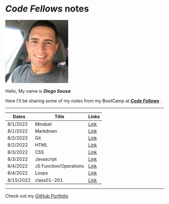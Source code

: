 # **_Code Fellows_ notes**

![Me](profile.jpeg)

Hello, My name is **_Diego Sousa_**

Here I'll be sharing some of my notes from my BootCamp at [**_Code Fellows_**](https://www.codefellows.org/) .

---

| Dates    | Title                  | Links                    |
| -------- | ---------------------- | ------------------------ |
| 8/1/2022 | Mindset                | [Link](mindset-notes.md) |
| 8/1/2022 | Markdown               | [Link](Markdown.md)      |
| 8/2/2022 | Git                    | [Link](git.md)           |
| 8/2/2022 | HTML                   | [Link](html-notes.md)    |
| 8/3/2022 | CSS                    | [Link](css-notes.md)     |
| 8/3/2022 | Javascript             | [Link](js-notes.md)      |
| 8/4/2022 | JS Function/Operations | [Link](js-functions.md)  |
| 8/4/2022 | Loops                  | [Link](loops.md)         |
| 8/15/2022 | class01-201           | [Link](class01-201.md)   |

---

Check out my [GitHub Portfolio](https://github.com/dmenezessousa/)
